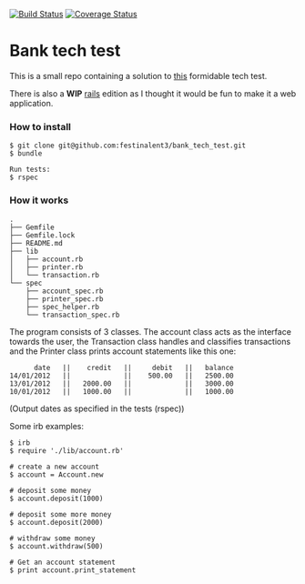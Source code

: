 [![Build Status](https://travis-ci.org/festinalent3/bank_tech_test.svg?branch=master)](https://travis-ci.org/festinalent3/bank_tech_test)
[![Coverage Status](https://coveralls.io/repos/github/festinalent3/bank_tech_test/badge.svg?branch=master)](https://coveralls.io/github/festinalent3/bank_tech_test?branch=master)
# Bank tech test


This is a small repo containing a solution to [this](https://github.com/makersacademy/bank_tech_test) formidable tech test.

There is also a **WIP** [rails](https://github.com/festinalent3/bank_tech_test_rails_edition) edition as I thought it would be fun to make it a web application.

### How to install

```
$ git clone git@github.com:festinalent3/bank_tech_test.git
$ bundle

Run tests:
$ rspec

```

### How it works


```
.
├── Gemfile
├── Gemfile.lock
├── README.md
├── lib
│   ├── account.rb
│   ├── printer.rb
│   └── transaction.rb
└── spec
    ├── account_spec.rb
    ├── printer_spec.rb
    ├── spec_helper.rb
    └── transaction_spec.rb
```

The program consists of 3 classes. The account class acts as the interface towards the user, the Transaction class handles and classifies transactions and the Printer class prints account statements like this one:

```
      date   ||    credit   ||     debit   ||   balance
14/01/2012   ||             ||    500.00   ||   2500.00
13/01/2012   ||   2000.00   ||             ||   3000.00
10/01/2012   ||   1000.00   ||             ||   1000.00
```

(Output dates as specified in the tests (rspec))

Some irb examples:

```
$ irb
$ require './lib/account.rb'

# create a new account
$ account = Account.new

# deposit some money
$ account.deposit(1000)

# deposit some more money
$ account.deposit(2000)

# withdraw some money
$ account.withdraw(500)

# Get an account statement
$ print account.print_statement

```
